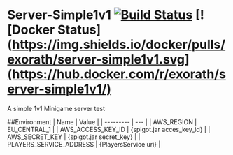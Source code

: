 # Server-Simple1v1 [![Build Status](https://travis-ci.org/Exorath/Server-Simple1v1.svg?branch=master)](https://travis-ci.org/Exorath/Server-Simple1v1)  [![Docker Status](https://img.shields.io/docker/pulls/exorath/server-simple1v1.svg](https://hub.docker.com/r/exorath/server-simple1v1/)
A simple 1v1 Minigame server test

##Environment
| Name | Value |
| --------- | --- |
| AWS_REGION | EU_CENTRAL_1 |
| AWS_ACCESS_KEY_ID	| {spigot.jar acces_key_id} |
| AWS_SECRET_KEY	| {spigot.jar secret_key} |
| PLAYERS_SERVICE_ADDRESS	| {PlayersService uri} |
